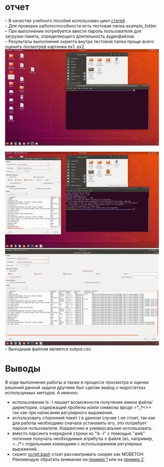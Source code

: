 # отчет
– В качестве учебного пособия использован цикл [статей](https://habr.com/ru/company/ruvds/blog/325522/ ) .  
– Для проверки работоспособности есть тестовая папка example_folder.  
– При выполнении потребуется ввести пароль пользователя для загрузки пакета, определяющего длительность аудиофайлов.  
– Результаты выполнения скрипта внутри тестовой папки проще всего оценить посмотрев картинки ex1..ex2. 
![ex1](ex1.png).
![ex2](ex2.png)
![ex3](ex3.png)
– Выходным файлом является output.csv.  
# Выводы
В ходе выполнения работы а также в процессе просмотра и оценки решений данной задачи другими был сделан вывод о недостатках используемых методов. А именно:
- использование 
    ls -l
лишает возможности получения имени файла/директории, содержащей пробелы и/или символы вроде 
    <\*\_?\<\>> 
так как при написании регулярного выражения.
- использовать сторонний пакет ( в данном случае 
    <mp3info> ) 
не стоит, так как для работы необходимо сначала установить его, это потребует пароля пользователя. Корректнее и универсальнее использовать <ffmpeg>.
- вместо парсинга очередной строки из "ls -l" с помощью "awk" логичнее получать необходимые атрибуты о файле (из, например, <../*> отдельными командами с использованием регулярных выражений.
- скрипт [script.bash](https://github.com/grishinKirill/POMS_labs/blob/master/1_bash/script.bash) стоит рассматривать скорее как МОВЕТОН. Рекомендую обратить внимание на [пример 1](https://github.com/NightFozy/labs/blob/master/lab_1.sh) или на [пример 2](https://github.com/ToshbI4/ITMORobSoft/blob/master/first/lab1).